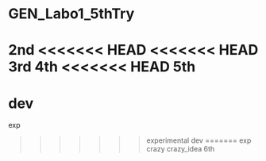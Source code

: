 # GEN_Labo1_5thTry

2nd
<<<<<<< HEAD
<<<<<<< HEAD
3rd
4th
<<<<<<< HEAD
5th
=======
dev
=======
exp
>>>>>>> experimental
>>>>>>> dev
=======
exp
crazy
>>>>>>> crazy_idea
6th